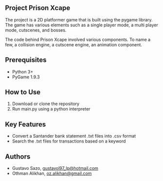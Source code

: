 Project Prison Xcape
--------------------

The project is a 2D platformer game that is built using the pygame library. The game has various elements such as a single player mode, a multi player mode, cutscenes, and bosses.

The code behind Prison Xcape involved various components. To name a few, a collision engine, a cutscene engine, an animation component.


Prerequisites
-------------
- Python 3+ 
- PyGame 1.9.3


How to Use
----------
1. Download or clone the repository
2. Run main.py using a python interpreter 


Key Features
------------
- Convert a Santander bank statement .txt files into .csv format
- Search the .txt files for transactions based on a keyword


Authors
-------
- Gustavo Sazo, gustavol97_lp@hotmail.com
- Othman Alikhan, oz.alikhan@gmail.com
